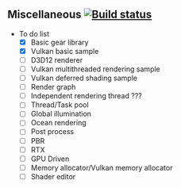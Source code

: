## Miscellaneous [![Build status](https://api.travis-ci.com/Alpha255/Coding.svg?branch=master)](https://travis-ci.com/Alpha255/Coding) 

- To do list
  * [x] Basic gear library
  * [x] Vulkan basic sample
  * [ ] D3D12 renderer
  * [ ] Vulkan multithreaded rendering sample
  * [ ] Vulkan deferred shading sample
  * [ ] Render graph
  * [ ] Independent rendering thread ???
  * [ ] Thread/Task pool
  * [ ] Global illumination
  * [ ] Ocean rendering
  * [ ] Post process
  * [ ] PBR
  * [ ] RTX
  * [ ] GPU Driven
  * [ ] Memory allocator/Vulkan memory allocator
  * [ ] Shader editor